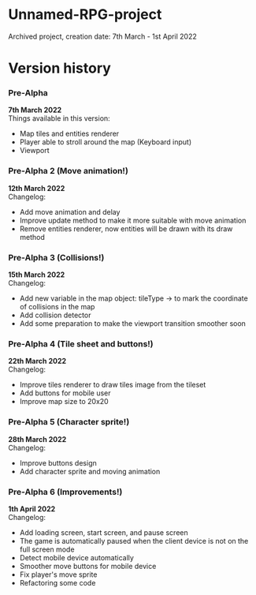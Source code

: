 # Unnamed-RPG-project
Archived project, creation date: 7th March - 1st April 2022

# Version history

### Pre-Alpha
**7th March 2022**\
Things available in this version:
- Map tiles and entities renderer
- Player able to stroll around the map (Keyboard input)
- Viewport

### Pre-Alpha 2 (Move animation!)
**12th March 2022**\
Changelog:
- Add move animation and delay
- Improve update method to make it more suitable with move animation
- Remove entities renderer, now entities will be drawn with its draw method

### Pre-Alpha 3 (Collisions!)
**15th March 2022**\
Changelog:
- Add new variable in the map object: tileType -> to mark the coordinate of collisions in the map
- Add collision detector
- Add some preparation to make the viewport transition smoother soon

### Pre-Alpha 4 (Tile sheet and buttons!)
**22th March 2022**\
Changelog:
- Improve tiles renderer to draw tiles image from the tileset
- Add buttons for mobile user
- Improve map size to 20x20

### Pre-Alpha 5 (Character sprite!)
**28th March 2022**\
Changelog:
- Improve buttons design
- Add character sprite and moving animation

### Pre-Alpha 6 (Improvements!)
**1th April 2022**\
Changelog:
- Add loading screen, start screen, and pause screen
- The game is automatically paused when the client device is not on the full screen mode
- Detect mobile device automatically
- Smoother move buttons for mobile device
- Fix player's move sprite
- Refactoring some code
